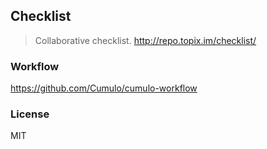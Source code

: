 
Checklist
------

> Collaborative checklist. http://repo.topix.im/checklist/

### Workflow

https://github.com/Cumulo/cumulo-workflow

### License

MIT

